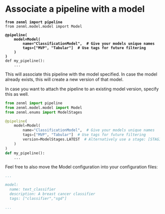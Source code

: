 # Associate a pipeline with a model

<pre class="language-python"><code class="lang-python"><strong>from zenml import pipeline
</strong>from zenml.model.model import Model

<strong>@pipeline(
</strong><strong>    model=Model(
</strong><strong>        name="ClassificationModel",  # Give your models unique names
</strong><strong>        tags=["MVP", "Tabular"]  # Use tags for future filtering
</strong><strong>    )
</strong><strong>)
</strong>def my_pipeline():
    ...
</code></pre>

This will associate this pipeline with the model specified. In case the model already exists, this will create a new version of that model.

In case you want to attach the pipeline to an existing model version, specify this as well.

```python
from zenml import pipeline
from zenml.model.model import Model
from zenml.enums import ModelStages

@pipeline(
    model=Model(
        name="ClassificationModel",  # Give your models unique names
        tags=["MVP", "Tabular"]  # Use tags for future filtering
        version=ModelStages.LATEST  # Alternatively use a stage: [STAGING, PRODUCTION]]
    )
)
def my_pipeline():
    ...
```

Feel free to also move the Model configuration into your configuration files:

```yaml
...

model:
  name: text_classifier
  description: A breast cancer classifier
  tags: ["classifier","sgd"]

...
```
